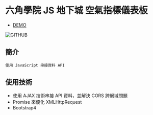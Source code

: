 # 六角學院 JS 地下城 空氣指標儀表板

* [DEMO](https://huangyitinging.github.io/Air-Quality/)

![GITHUB](https://i.imgur.com/rv2c8zq.png)

## 簡介
```
使用 JavaScript 串接資料 API 
```

## 使用技術
* 使用 AJAX 技術串接 API 資料，並解決 CORS 跨網域問題
* Promise 來優化 XMLHttpRequest
* Bootstrap4
